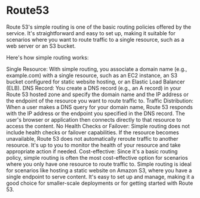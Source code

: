 # Route53

Route 53's simple routing is one of the basic routing policies offered by the service. It's straightforward and easy to set up, making it suitable for scenarios where you want to route traffic to a single resource, such as a web server or an S3 bucket.

Here's how simple routing works:

Single Resource: With simple routing, you associate a domain name (e.g., example.com) with a single resource, such as an EC2 instance, an S3 bucket configured for static website hosting, or an Elastic Load Balancer (ELB).
DNS Record: You create a DNS record (e.g., an A record) in your Route 53 hosted zone and specify the domain name and the IP address or the endpoint of the resource you want to route traffic to.
Traffic Distribution: When a user makes a DNS query for your domain name, Route 53 responds with the IP address or the endpoint you specified in the DNS record. The user's browser or application then connects directly to that resource to access the content.
No Health Checks or Failover: Simple routing does not include health checks or failover capabilities. If the resource becomes unavailable, Route 53 does not automatically reroute traffic to another resource. It's up to you to monitor the health of your resource and take appropriate action if needed.
Cost-effective: Since it's a basic routing policy, simple routing is often the most cost-effective option for scenarios where you only have one resource to route traffic to.
Simple routing is ideal for scenarios like hosting a static website on Amazon S3, where you have a single endpoint to serve content. It's easy to set up and manage, making it a good choice for smaller-scale deployments or for getting started with Route 53.





